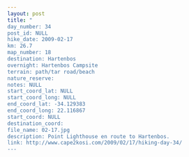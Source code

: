 ```yaml
---
layout: post
title: "
day_number: 34
post_id: NULL
hike_date: 2009-02-17
km: 26.7
map_number: 18
destination: Hartenbos
overnight: Hartenbos Campsite
terrain: path/tar road/beach
nature_reserve: 
notes: NULL
start_coord_lat: NULL
start_coord_long: NULL
end_coord_lat: -34.129383
end_coord_long: 22.116867
start_coord: NULL
destination_coord: 
file_name: 02-17.jpg
description: Point Lighthouse en route to Hartenbos.
link: http://www.cape2kosi.com/2009/02/17/hiking-day-34/
---
```

